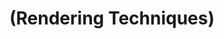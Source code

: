 ---
layout: default
title: "(Rendering Techniques)"
parent: "(Graphics 😎)"
has_children: true
nav_order: 3
---